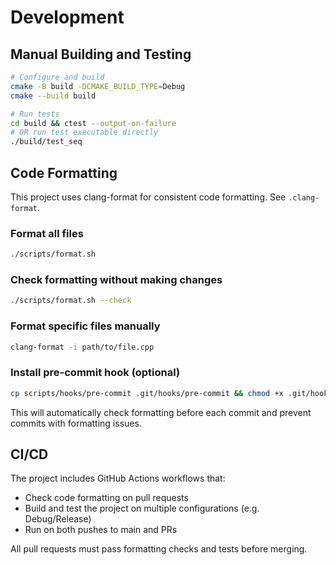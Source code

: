 # Development

## Manual Building and Testing

```bash
# Configure and build
cmake -B build -DCMAKE_BUILD_TYPE=Debug
cmake --build build

# Run tests
cd build && ctest --output-on-failure
# OR run test executable directly
./build/test_seq
```

## Code Formatting

This project uses clang-format for consistent code formatting. See `.clang-format`.

### Format all files
```bash
./scripts/format.sh
```

### Check formatting without making changes
```bash
./scripts/format.sh --check
```

### Format specific files manually
```bash
clang-format -i path/to/file.cpp
```

### Install pre-commit hook (optional)
```bash
cp scripts/hooks/pre-commit .git/hooks/pre-commit && chmod +x .git/hooks/pre-commit
```

This will automatically check formatting before each commit and prevent commits with formatting issues.

## CI/CD

The project includes GitHub Actions workflows that:
- Check code formatting on pull requests
- Build and test the project on multiple configurations (e.g. Debug/Release)
- Run on both pushes to main and PRs

All pull requests must pass formatting checks and tests before merging.
